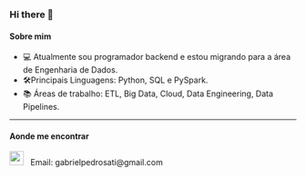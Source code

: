 ### Hi there 👋

<!--
**gabrielpedrosati/gabrielpedrosati** is a ✨ _special_ ✨ repository because its `README.md` (this file) appears on your GitHub profile.

Here are some ideas to get you started:

- 🔭 I’m currently working on ...
- 🌱 I’m currently learning ...
- 👯 I’m looking to collaborate on ...
- 🤔 I’m looking for help with ...
- 💬 Ask me about ...
- 📫 How to reach me: ...
- 😄 Pronouns: ...
- ⚡ Fun fact: ...
-->

#### Sobre mim
- 💻 Atualmente sou programador backend e estou migrando para a área de Engenharia de Dados.
- 🛠️Principais Linguagens: Python, SQL e PySpark.
- 📚 Áreas de trabalho: ETL, Big Data, Cloud, Data Engineering, Data Pipelines.

----
#### Aonde me encontrar
<p align='left'>
   <a href="https://www.linkedin.com/in/gabrielpedrosati" target="_blank"><img height="25" src="https://raw.githubusercontent.com/UjwalKandi/UjwalKandi/changes-to-readme/svg/linkedin-icon-2.svg"></a>&nbsp;&nbsp;
   Email: gabrielpedrosati@gmail.com
